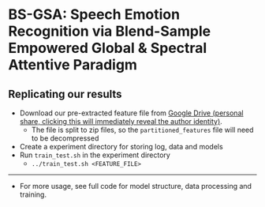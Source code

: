 # BS-GSA: Speech Emotion Recognition via Blend-Sample Empowered Global & Spectral Attentive Paradigm

## Replicating our results

- Download our pre-extracted feature file from [Google Drive (personal share, clicking this will immediately reveal the author identity)](https://drive.google.com/drive/folders/1amRgZDek-lVvJTHmzGTYwyHsOEkFUFcY?usp=sharing).
  - The file is split to zip files, so the `partitioned_features` file will need to be decompressed
- Create a experiment directory for storing log, data and models
- Run `train_test.sh` in the experiment directory
  - `../train_test.sh <FEATURE_FILE>`

---

- For more usage, see full code for model structure, data processing and training.
